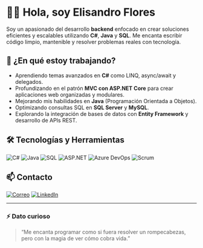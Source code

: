 # 👨‍💻 Hola, soy Elisandro Flores

Soy un apasionado del desarrollo **backend** enfocado en crear soluciones eficientes y escalables utilizando **C#**, **Java** y **SQL**. Me encanta escribir código limpio, mantenible y resolver problemas reales con tecnología.

## 🚀 ¿En qué estoy trabajando?

- Aprendiendo temas avanzados en **C#** como LINQ, async/await y delegados.
- Profundizando en el patrón **MVC con ASP.NET Core** para crear aplicaciones web organizadas y modulares.
- Mejorando mis habilidades en **Java** (Programación Orientada a Objetos).
- Optimizando consultas SQL en **SQL Server** y **MySQL**.
- Explorando la integración de bases de datos con **Entity Framework** y desarrollo de APIs REST.

## 🛠️ Tecnologías y Herramientas

![C#](https://img.shields.io/badge/C%23-239120?style=for-the-badge&logo=c-sharp&logoColor=white)
![Java](https://img.shields.io/badge/Java-ED8B00?style=for-the-badge&logo=java&logoColor=white)
![SQL](https://img.shields.io/badge/SQL-4479A1?style=for-the-badge&logo=sqlite&logoColor=white)
![ASP.NET](https://img.shields.io/badge/ASP.NET-512BD4?style=for-the-badge&logo=.net&logoColor=white)
![Azure DevOps](https://img.shields.io/badge/Azure_DevOps-0078D7?style=for-the-badge&logo=azure-devops&logoColor=white)
![Scrum](https://img.shields.io/badge/Scrum-6DB33F?style=for-the-badge&logo=jira&logoColor=white)

## 📫 Contacto

[![Correo](https://img.shields.io/badge/Outlook-EliasEFloresZ2006@outlook.com-0078D4?style=for-the-badge&logo=microsoft-outlook&logoColor=white)](mailto:EliasEFloresZ2006@outlook.com)
[![LinkedIn](https://img.shields.io/badge/LinkedIn-Visita%20mi%20perfil-0A66C2?style=for-the-badge&logo=linkedin&logoColor=white)](https://www.linkedin.com/in/elisandro-flores-zaña-06928835b)

---

### ⚡ Dato curioso

> “Me encanta programar como si fuera resolver un rompecabezas, pero con la magia de ver cómo cobra vida.”

<!---
ElisandroFlores123/ElisandroFlores123 is a ✨ special ✨ repository because its `README.md` (this file) aparece en tu perfil de GitHub.
Puedes hacer clic en el botón de vista previa para ver cómo se verá.
--->
